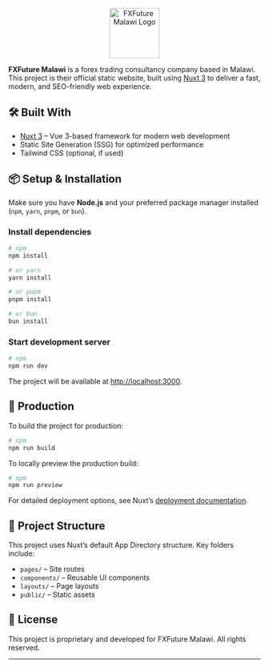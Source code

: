 <p align="center">
  <img src="https://fxfuturemw.vercel.app/_nuxt/svg-logo-white-w.02a7c0ce.svg" alt="FXFuture Malawi Logo" height="100">
</p>

**FXFuture Malawi** is a forex trading consultancy company based in Malawi. This project is their official static website, built using [Nuxt 3](https://nuxt.com) to deliver a fast, modern, and SEO-friendly web experience.

## 🛠️ Built With

* [Nuxt 3](https://nuxt.com) – Vue 3-based framework for modern web development
* Static Site Generation (SSG) for optimized performance
* Tailwind CSS (optional, if used)

## 📦 Setup & Installation

Make sure you have **Node.js** and your preferred package manager installed (`npm`, `yarn`, `pnpm`, or `bun`).

### Install dependencies

```bash
# npm
npm install

# or yarn
yarn install

# or pnpm
pnpm install

# or bun
bun install
```

### Start development server

```bash
# npm
npm run dev
```

The project will be available at [http://localhost:3000](http://localhost:3000).

## 🚀 Production

To build the project for production:

```bash
# npm
npm run build
```

To locally preview the production build:

```bash
# npm
npm run preview
```

For detailed deployment options, see Nuxt’s [deployment documentation](https://nuxt.com/docs/getting-started/deployment).

## 📁 Project Structure

This project uses Nuxt’s default App Directory structure. Key folders include:

* `pages/` – Site routes
* `components/` – Reusable UI components
* `layouts/` – Page layouts
* `public/` – Static assets

## 📄 License

This project is proprietary and developed for FXFuture Malawi. All rights reserved.

---
 

